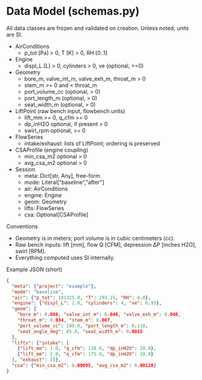 # Data Model (schemas.py)

All data classes are frozen and validated on creation. Unless noted, units are SI.

- AirConditions
  - p_tot [Pa] > 0, T [K] > 0, RH [0..1]
- Engine
  - displ_L [L] > 0, cylinders > 0, ve (optional, >=0)
- Geometry
  - bore_m, valve_int_m, valve_exh_m, throat_m > 0
  - stem_m >= 0 and < throat_m
  - port_volume_cc (optional, > 0)
  - port_length_m (optional, > 0)
  - seat_width_m (optional, > 0)
- LiftPoint (raw bench input, flowbench units)
  - lift_mm >= 0, q_cfm >= 0
  - dp_inH2O optional, if present > 0
  - swirl_rpm optional, >= 0
- FlowSeries
  - intake/exhaust: lists of LiftPoint; ordering is preserved
- CSAProfile (engine coupling)
  - min_csa_m2 optional > 0
  - avg_csa_m2 optional > 0
- Session
  - meta: Dict[str, Any], free-form
  - mode: Literal["baseline","after"]
  - air: AirConditions
  - engine: Engine
  - geom: Geometry
  - lifts: FlowSeries
  - csa: Optional[CSAProfile]

Conventions
- Geometry is in meters; port volume is in cubic centimeters (cc).
- Raw bench inputs: lift [mm], flow Q [CFM], depression ΔP [inches H2O], swirl [RPM].
- Everything computed uses SI internally.

Example JSON (short)
```json
{
  "meta": {"project": "example"},
  "mode": "baseline",
  "air": {"p_tot": 101325.0, "T": 293.15, "RH": 0.0},
  "engine": {"displ_L": 2.0, "cylinders": 4, "ve": 0.95},
  "geom": {
    "bore_m": 0.086, "valve_int_m": 0.046, "valve_exh_m": 0.040,
    "throat_m": 0.034, "stem_m": 0.007,
    "port_volume_cc": 180.0, "port_length_m": 0.110,
    "seat_angle_deg": 45.0, "seat_width_m": 0.0015
  },
  "lifts": {"intake": [
    {"lift_mm": 1.0, "q_cfm": 120.0, "dp_inH2O": 28.0},
    {"lift_mm": 2.0, "q_cfm": 175.0, "dp_inH2O": 28.0}
  ], "exhaust": []},
  "csa": {"min_csa_m2": 0.00095, "avg_csa_m2": 0.00120}
}
```
